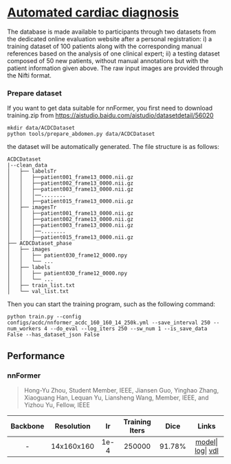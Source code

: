 # [Automated cardiac diagnosis](https://acdc.creatis.insa-lyon.fr/description/databases.html)
The database is made available to participants through two datasets from the dedicated online evaluation website after a personal registration: i) a training dataset of 100 patients along with the corresponding manual references based on the analysis of one clinical expert; ii) a testing dataset composed of 50 new patients, without manual annotations but with the patient information given above. The raw input images are provided through the Nifti format.
### Prepare dataset
If you want to get data suitable for nnFormer, you first need to download training.zip from https://aistudio.baidu.com/aistudio/datasetdetail/56020
```
mkdir data/ACDCDataset
python tools/prepare_abdomen.py data/ACDCDataset
```
the dataset will be automatically generated. The file structure is as follows:
```
ACDCDataset
|--clean_data
│   ├── labelsTr
│   │   ├──patient001_frame13_0000.nii.gz
│   │   ├──patient002_frame13_0000.nii.gz
│   │   ├──patient003_frame13_0000.nii.gz
│   │   │──........
│   │   ├──patient015_frame13_0000.nii.gz
│   ├── imagesTr
│   │   ├──patient001_frame13_0000.nii.gz
│   │   ├──patient002_frame13_0000.nii.gz
│   │   ├──patient003_frame13_0000.nii.gz
│   │   │──........
│   │   ├──patient015_frame13_0000.nii.gz
├── ACDCDataset_phase
│   ├── images
│   │   ├── patient030_frame12_0000.npy
│   │   └── ...
│   ├── labels
│   │   ├── patient030_frame12_0000.npy
│   │   └── ...
│   ├── train_list.txt
│   └── val_list.txt
```
Then you can start the training program, such as the following command:
```
python train.py --config configs/acdc/nnformer_acdc_160_160_14_250k.yml --save_interval 250 --num_workers 4 --do_eval --log_iters 250 --sw_num 1 --is_save_data False --has_dataset_json False
```

## Performance


### nnFormer
>   Hong-Yu Zhou, Student Member, IEEE, Jiansen Guo, Yinghao Zhang, Xiaoguang Han, Lequan Yu, Liansheng Wang, Member, IEEE, and Yizhou Yu, Fellow, IEEE

| Backbone | Resolution | lr | Training Iters | Dice | Links |
|:-:|:-:|:-:|:-:|:-:|:-:|
|-|14x160x160|1e-4|250000|91.78%|[model](https://paddleseg.bj.bcebos.com/paddleseg3d/acdc/nnformer_acdc_160_160_14_250k_4e-4/model.pdparams)\| [log](https://paddleseg.bj.bcebos.com/paddleseg3d/acdc/nnformer_acdc_160_160_14_250k_4e-4/train.log)\| [vdl](https://www.paddlepaddle.org.cn/paddle/visualdl/service/app/scalar?id=b9a90b8aba579997a6f088b840a6e96d)|
